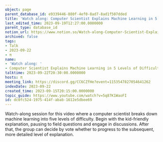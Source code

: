 ```yaml
---
object: page
parent_database_id: e9339446-880f-4ef0-8ad7-8ad1f507dded
title: 'Watch along: Computer Scientist Explains Machine Learning in 5 Levels of Difficulty | WIRED'
last_edited_time: 2023-09-19T12:27:00.0000000
parent_type: database_id
notion_url: https://www.notion.so/Watch-along-Computer-Scientist-Explains-Machine-Learning-in-5-Levels-of-Difficulty-WIRED-dc0fc5241975414fabab1612e5dbee69
archived: false
tags:
- Talk
- 2023-09-22
- π
name:
- 'Watch along: '
- Computer Scientist Explains Machine Learning in 5 Levels of Difficulty | WIRED
talktime: 2023-09-22T20:30:00.0000000
hosts: π
meeting_link: https://discord.gg/CC6CZfHe?event=1153547827054641262
indexDate: 2023-09-22
created_time: 2023-09-15T20:15:00.0000000
topic_guide: https://www.youtube.com/watch?v=5q87K1WaoFI
id: dc0fc524-1975-414f-abab-1612e5dbee69
---
```



Watch-along session for this video where a computer scientist breaks down machine learning into five levels of difficulty.
Begin with the kid-friendly explanation, pausing to field questions and engage in discussions. After that, the group can decide by vote whether to progress to the subsequent, more detailed level of explanation.


























